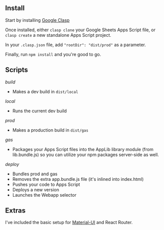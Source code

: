 ## Install

Start by installing [Google Clasp](https://github.com/google/clasp/)

Once installed, either `clasp clone` your Google Sheets Apps Script file, or `clasp create` a new standalone Apps Script project.

In your `.clasp.json` file, add `"rootDir": "dist/prod"` as a parameter.

Finally, run `npm install` and you're good to go.

## Scripts

_build_

- Makes a dev build in `dist/local`

_local_

- Runs the current dev build

_prod_

- Makes a production build in `dist/gas`

_gas_

- Packages your Apps Script files into the AppLib library module (from lib.bundle.js) so you can utilize your npm packages server-side as well.

_deploy_

- Bundles prod and gas
- Removes the extra app.bundle.js file (it's inlined into index.html)
- Pushes your code to Apps Script
- Deploys a new version
- Launches the Webapp selector

## Extras

I've included the basic setup for [Material-UI](https://material-ui.com/) and React Router.
